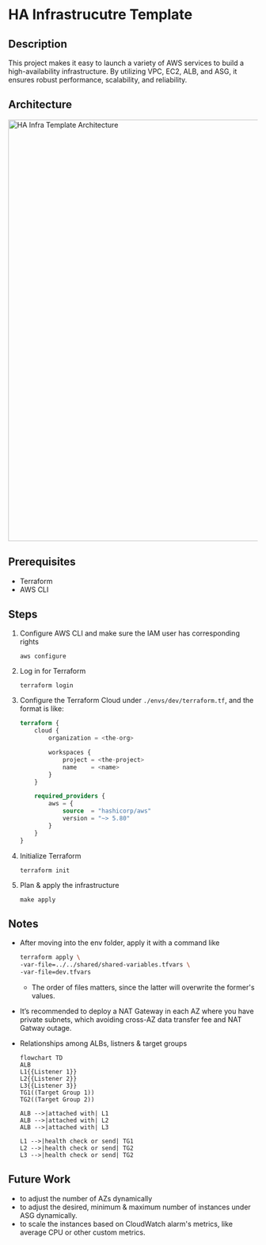 # HA Infrastrucutre Template

## Description

This project makes it easy to launch a variety of AWS services to build a high-availability infrastructure. By utilizing VPC, EC2, ALB, and ASG, it ensures robust performance, scalability, and reliability.

## Architecture

<img src="https://the-general.s3.ap-northeast-1.amazonaws.com/project/ha-infra-template.svg" width="850" alt="HA Infra Template Architecture"/>

## Prerequisites

- Terraform
- AWS CLI

## Steps
1. Configure AWS CLI and make sure the IAM user has corresponding rights
    
    ```shell
    aws configure
    ```

2. Log in for Terraform
    
    ```shell
    terraform login
    ```

3. Configure the Terraform Cloud under `./envs/dev/terraform.tf`, and the format is like:
    
    ```terraform
    terraform {
        cloud {
            organization = <the-org>

            workspaces {
                project = <the-project>
                name    = <name>
            }
        }

        required_providers {
            aws = {
                source  = "hashicorp/aws"
                version = "~> 5.80"
            }
        }
    }
    ```

4. Initialize Terraform
    
    ```shell
    terraform init
    ```

5. Plan & apply the infrastructure
    
    ```shell
    make apply
    ```

## Notes
- After moving into the env folder, apply it with a command like
    
    ```bash
    terraform apply \
    -var-file=../../shared/shared-variables.tfvars \
    -var-file=dev.tfvars
    ```
    - The order of files matters, since the latter will overwrite the former's values.

-  It’s recommended to deploy a NAT Gateway in each AZ where you have private subnets, which avoiding cross-AZ data transfer fee and NAT Gatway outage.

- Relationships among ALBs, listners & target groups
    ```mermaid
    flowchart TD
    ALB
    L1{{Listener 1}}
    L2{{Listener 2}}
    L3{{Listener 3}}
    TG1((Target Group 1))
    TG2((Target Group 2))

    ALB -->|attached with| L1
    ALB -->|attached with| L2
    ALB -->|attached with| L3

    L1 -->|health check or send| TG1
    L2 -->|health check or send| TG2
    L3 -->|health check or send| TG2
    ```

## Future Work
- to adjust the number of AZs dynamically
- to adjust the desired, minimum & maximum number of instances under ASG dynamically.
- to scale the instances based on CloudWatch alarm's metrics, like average CPU or other custom metrics.